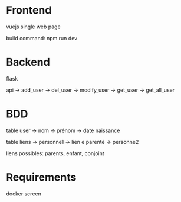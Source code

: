 # Frontend
vuejs
single web page

build command: npm run dev

# Backend
flask

api 
 -> add_user
 -> del_user
 -> modify_user
 -> get_user
 -> get_all_user

# BDD

table user
 -> nom
 -> prénom
 -> date naissance

table liens
 -> personne1
 -> lien e parenté
 -> personne2

 liens possibles: parents, enfant, conjoint

 # Requirements
 docker
 screen